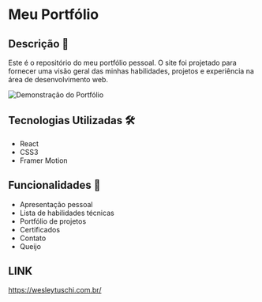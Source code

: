 # Meu Portfólio

## Descrição 📝

Este é o repositório do meu portfólio pessoal. O site foi projetado para fornecer uma visão geral das minhas habilidades, projetos e experiência na área de desenvolvimento web.

![Demonstração do Portfólio](../meu-portfolio/public/wesley-tuschi.gif)


## Tecnologias Utilizadas 🛠️

- React
- CSS3
- Framer Motion

## Funcionalidades 🌟

- Apresentação pessoal
- Lista de habilidades técnicas
- Portfólio de projetos
- Certificados
- Contato
- Queijo

## LINK
https://wesleytuschi.com.br/
